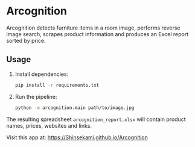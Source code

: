# Arcognition

Arcognition detects furniture items in a room image, performs reverse image search,
scrapes product information and produces an Excel report sorted by price.

## Usage

1. Install dependencies:
   ```bash
   pip install -r requirements.txt
   ```
2. Run the pipeline:
   ```bash
   python -m arcognition.main path/to/image.jpg
   ```

The resulting spreadsheet `arcognition_report.xlsx` will contain product names,
prices, websites and links.

Visit this app at: https://Shinsekami.github.io/Arcognition
